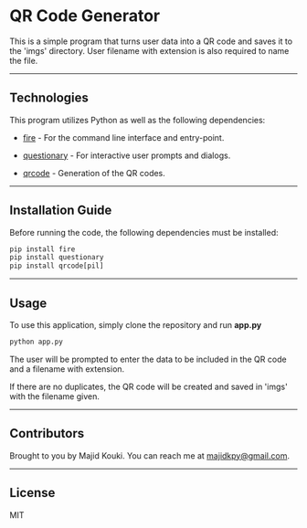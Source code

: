 # QR Code Generator

This is a simple program that turns user data into a QR code and saves it to the 'imgs' directory. User filename with extension is also required to name the file.

---

## Technologies

This program utilizes Python as well as the following dependencies:

* [fire](https://github.com/google/python-fire) - For the command line interface and entry-point.

* [questionary](https://github.com/tmbo/questionary) - For interactive user prompts and dialogs.

* [qrcode](https://github.com/lincolnloop/python-qrcode) - Generation of the QR codes.

---

## Installation Guide

Before running the code, the following dependencies must be installed:

```python
pip install fire
pip install questionary
pip install qrcode[pil]
```

---

## Usage

To use this application, simply clone the repository and run **app.py**

```python
python app.py
```

The user will be prompted to enter the data to be included in the QR code and a filename with extension.

If there are no duplicates, the QR code will be created and saved in 'imgs' with the filename given.

---

## Contributors

Brought to you by Majid Kouki. You can reach me at [majidkpy@gmail.com](mailto:majidkpy@gmail.com).

---

## License

MIT
